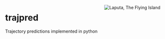 <img alt="Laputa, The Flying Island"
     src="https://upload.wikimedia.org/wikipedia/commons/4/44/Laputa_-_Grandville.jpg"
     align="right"
/>

# trajpred
Trajectory predictions implemented in python
